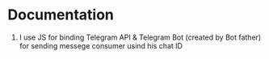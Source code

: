 # Documentation

1) I use JS for binding Telegram API & Telegram Bot (created by Bot father) for sending messege consumer usind his chat ID


